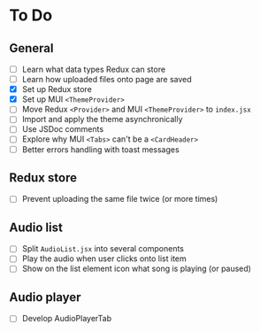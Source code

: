 # To Do

## General

- [ ] Learn what data types Redux can store
- [ ] Learn how uploaded files onto page are saved
- [x] Set up Redux store
- [x] Set up MUI `<ThemeProvider>`
- [ ] Move Redux `<Provider>` and MUI `<ThemeProvider>` to `index.jsx`
- [ ] Import and apply the theme asynchronically
- [ ] Use JSDoc comments
- [ ] Explore why MUI `<Tabs>` can't be a `<CardHeader>`
- [ ] Better errors handling with toast messages

## Redux store

- [ ] Prevent uploading the same file twice (or more times)

## Audio list

- [ ] Split `AudioList.jsx` into several components
- [ ] Play the audio when user clicks onto list item
- [ ] Show on the list element icon what song is playing (or paused)

## Audio player

- [ ] Develop AudioPlayerTab

